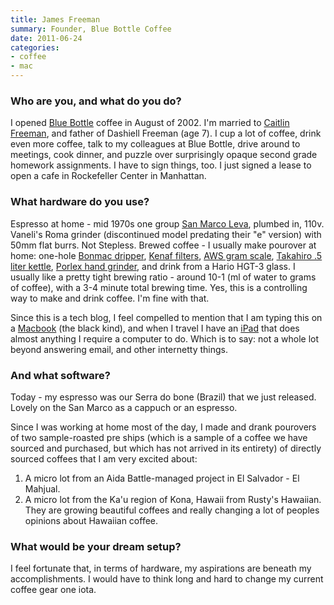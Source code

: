 ```yaml
---
title: James Freeman
summary: Founder, Blue Bottle Coffee
date: 2011-06-24
categories:
- coffee
- mac
---
```


### Who are you, and what do you do?

I opened [Blue Bottle](http://www.bluebottlecoffee.net/ "Awesome coffee.") coffee in August of 2002. I'm married to [Caitlin Freeman](http://www.designspongeonline.com/2009/08/wayne-thiebaud-inspired-sweets.html "An article on Caitlin Freeman."), and father of Dashiell Freeman (age 7). I cup a lot of coffee, drink even more coffee, talk to my colleagues at Blue Bottle, drive around to meetings, cook dinner, and puzzle over surprisingly opaque second grade homework assignments. I have to sign things, too. I just signed a lease to open a cafe in Rockefeller Center in Manhattan.

### What hardware do you use?

Espresso at home - mid 1970s one group [San Marco Leva](http://www.flickr.com/photos/niallkennedy/2214282137/ "A photo of the Leva at Blue Bottle in Mint Plaza, SF."), plumbed in, 110v. Vaneli's Roma grinder (discontinued model predating their "e" version) with 50mm flat burrs. Not Stepless. Brewed coffee - I usually make pourover at home: one-hole [Bonmac dripper][ceramic-dripper], [Kenaf filters][kenaf-filters], [AWS gram scale][aws-scale], [Takahiro .5 liter kettle][takahiro-kettle], [Porlex hand grinder][porlex-mini], and drink from a Hario HGT-3 glass. I usually like a pretty tight brewing ratio - around 10-1 (ml of water to grams of coffee), with a 3-4 minute total brewing time. Yes, this is a controlling way to make and drink coffee. I'm fine with that. 

Since this is a tech blog, I feel compelled to mention that I am typing this on a [Macbook][] (the black kind), and when I travel I have an [iPad][] that does almost anything I require a computer to do. Which is to say: not a whole lot beyond answering email, and other internetty things.

### And what software?

Today - my espresso was our Serra do bone (Brazil) that we just released. Lovely on the San Marco as a cappuch or an espresso.

Since I was working at home most of the day, I made and drank pourovers of two sample-roasted pre ships (which is a sample of a coffee we have sourced and purchased, but which has not arrived in its entirety) of directly sourced coffees that I am very excited about:

1. A micro lot from an Aida Battle-managed project in El Salvador - El Mahjual.
2. A micro lot from the Ka'u region of Kona, Hawaii from Rusty's Hawaiian. They are growing beautiful coffees and really changing a lot of peoples opinions about Hawaiian coffee.

### What would be your dream setup?

I feel fortunate that, in terms of hardware, my aspirations are beneath my accomplishments. I would have to think long and hard to change my current coffee gear one iota.

[aws-scale]: http://web.archive.org/web/20140804090040/http://www.bluebottlecoffee.com/products/aws-scale "A set of scales."
[ceramic-dripper]: http://web.archive.org/web/20140804081729/http://www.bluebottlecoffee.com/products/bonmac-ceramic-dripper "A coffee dripper."
[ipad]: https://www.apple.com/ipad/ "A tablet device."
[kenaf-filters]: https://www.bluebottlecoffee.com/products/bonmac-4-filters "Coffee filters."
[macbook]: https://en.wikipedia.org/wiki/MacBook "A laptop."
[porlex-mini]: https://www.bluebottlecoffee.com/products/porlex-mini-hand-grinder "A mini coffee grinder."
[takahiro-kettle]: https://www.bluebottlecoffee.com/products/takahiro-kettle "A fancy kettle."
